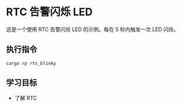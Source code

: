 # RTC 告警闪烁 LED

这是一个使用 RTC 告警闪烁 LED 的示例。每在 5 秒内触发一次 LED 闪烁。

## 执行指令

```shell
cargo rp rtc_blinky
```

## 学习目标

- 了解 RTC
